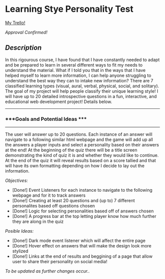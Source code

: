 # Learning Stye Personality Test

[My Trello!](https://trello.com/b/zuRs0iur/project-mvps)

*Approval Confirmed!*

## ***Description***
In this rigourous course, I have found that I have constantly needed to adapt and be prepared to learn in several different ways to fit my needs to understand the material. What if I told you that in the ways that I have helped myself to learn more information, I can help anyone struggling to understand the best way they can to intake new information? There are 7 classified learning types (visual, aural, verbal, physical, social, and solitary). The goal of my project will help people classify their unique learning style! I will have up to 20 detailed introspective questions in a fun, interactive, and educational web development project! Details below. 

***
### ***Goals and Potential Ideas ***

***
The user will answer up to 20 questions. Each instance of an answer will navigate to a following similar html webpage and the game will add up all the answers a player inputs and select a personality based on their answers at the end! At the beginning of the quiz there will be a title screen demonstrating the kind of quiz it is and whether they would like to continue. At the end of the quiz it will reveal results based on a score tallied and that will have its own formatting depending on how I decide to lay out the information. 

*Objectives:*

- [Done!] Event Listeners for each instance to navigate to the following webpage and for it to track answers 
- [Done!] Creating at least 20 questions and (up to) 7 different personalites based off questions chosen
- [Done!] Logic for selecting personalities based off of answers chosen
- [Done!] A progress bar at the top letting player know how much further they are along in the quiz

*Posible Ideas:*
- [Done!] Dark mode event listener which will affect the entire page
- [Done!] Hover effect on answers that will make the design look more stylized
- [Done!] Links at the end of results and beggining of a page that allow user to share their personality on social media!

*To be updated as further changes occur..*
